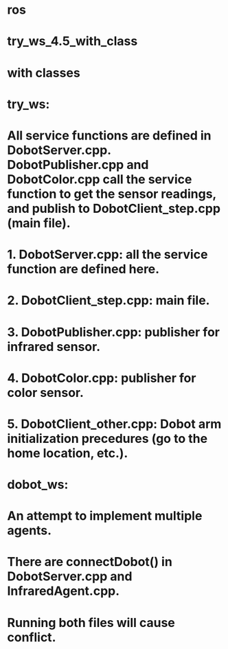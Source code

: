 # ros

# try_ws_4.5_with_class
# with classes

# try_ws:
# All service functions are defined in DobotServer.cpp. DobotPublisher.cpp and DobotColor.cpp call the service function to get the sensor readings, and publish to DobotClient_step.cpp (main file).
# 1. DobotServer.cpp: all the service function are defined here.
# 2. DobotClient_step.cpp: main file.
# 3. DobotPublisher.cpp: publisher for infrared sensor.
# 4. DobotColor.cpp: publisher for color sensor.
# 5. DobotClient_other.cpp: Dobot arm initialization precedures (go to the home location, etc.).

# dobot_ws:
# An attempt to implement multiple agents.
# There are connectDobot() in DobotServer.cpp and InfraredAgent.cpp.
# Running both files will cause conflict.

